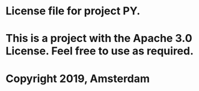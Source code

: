 # License file for project PY.

# This is a project with the Apache 3.0 License. Feel free to use as required.

# Copyright 2019, Amsterdam
